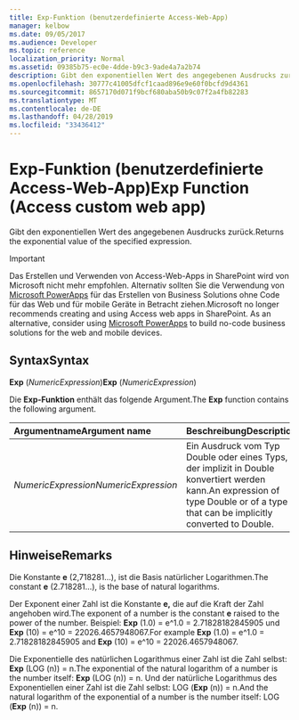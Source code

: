 ```yaml
---
title: Exp-Funktion (benutzerdefinierte Access-Web-App)
manager: kelbow
ms.date: 09/05/2017
ms.audience: Developer
ms.topic: reference
localization_priority: Normal
ms.assetid: 09385b75-ec0e-4dde-b9c3-9ade4a7a2b74
description: Gibt den exponentiellen Wert des angegebenen Ausdrucks zurück.
ms.openlocfilehash: 30777c41005dfcf1caad896e9e60f0bcfd9d4361
ms.sourcegitcommit: 8657170d071f9bcf680aba50b9c07f2a4fb82283
ms.translationtype: MT
ms.contentlocale: de-DE
ms.lasthandoff: 04/28/2019
ms.locfileid: "33436412"
---
```

# <a name="exp-function-access-custom-web-app"></a><span data-ttu-id="6469c-103">Exp-Funktion (benutzerdefinierte Access-Web-App)</span><span class="sxs-lookup"><span data-stu-id="6469c-103">Exp Function (Access custom web app)</span></span>

<span data-ttu-id="6469c-104">Gibt den exponentiellen Wert des angegebenen Ausdrucks zurück.</span><span class="sxs-lookup"><span data-stu-id="6469c-104">Returns the exponential value of the specified expression.</span></span>
  
> [!IMPORTANT]
> <span data-ttu-id="6469c-p101">Das Erstellen und Verwenden von Access-Web-Apps in SharePoint wird von Microsoft nicht mehr empfohlen. Alternativ sollten Sie die Verwendung von [Microsoft PowerApps](https://powerapps.microsoft.com/en-us/) für das Erstellen von Business Solutions ohne Code für das Web und für mobile Geräte in Betracht ziehen.</span><span class="sxs-lookup"><span data-stu-id="6469c-p101">Microsoft no longer recommends creating and using Access web apps in SharePoint. As an alternative, consider using [Microsoft PowerApps](https://powerapps.microsoft.com/en-us/) to build no-code business solutions for the web and mobile devices.</span></span> 
  
## <a name="syntax"></a><span data-ttu-id="6469c-107">Syntax</span><span class="sxs-lookup"><span data-stu-id="6469c-107">Syntax</span></span>

 <span data-ttu-id="6469c-108">**Exp** (*NumericExpression*)</span><span class="sxs-lookup"><span data-stu-id="6469c-108">**Exp** (*NumericExpression*)</span></span> 
  
<span data-ttu-id="6469c-109">Die **Exp-Funktion** enthält das folgende Argument.</span><span class="sxs-lookup"><span data-stu-id="6469c-109">The **Exp** function contains the following argument.</span></span> 
  
|<span data-ttu-id="6469c-110">**Argumentname**</span><span class="sxs-lookup"><span data-stu-id="6469c-110">**Argument name**</span></span>|<span data-ttu-id="6469c-111">**Beschreibung**</span><span class="sxs-lookup"><span data-stu-id="6469c-111">**Description**</span></span>|
|:-----|:-----|
| <span data-ttu-id="6469c-112">*NumericExpression*</span><span class="sxs-lookup"><span data-stu-id="6469c-112">*NumericExpression*</span></span>  <br/> |<span data-ttu-id="6469c-113">Ein Ausdruck vom Typ Double oder eines Typs, der implizit in Double konvertiert werden kann.</span><span class="sxs-lookup"><span data-stu-id="6469c-113">An expression of type Double or of a type that can be implicitly converted to Double.</span></span>  <br/> |
   
## <a name="remarks"></a><span data-ttu-id="6469c-114">Hinweise</span><span class="sxs-lookup"><span data-stu-id="6469c-114">Remarks</span></span>

<span data-ttu-id="6469c-115">Die Konstante **e** (2,718281...), ist die Basis natürlicher Logarithmen.</span><span class="sxs-lookup"><span data-stu-id="6469c-115">The constant **e** (2.718281…), is the base of natural logarithms.</span></span> 
  
<span data-ttu-id="6469c-116">Der Exponent einer Zahl ist die Konstante **e,** die auf die Kraft der Zahl angehoben wird.</span><span class="sxs-lookup"><span data-stu-id="6469c-116">The exponent of a number is the constant **e** raised to the power of the number.</span></span> <span data-ttu-id="6469c-117">Beispiel: **Exp** (1.0) = e^1.0 = 2.71828182845905 und **Exp** (10) = e^10 = 22026.4657948067.</span><span class="sxs-lookup"><span data-stu-id="6469c-117">For example **Exp** (1.0) = e^1.0 = 2.71828182845905 and **Exp** (10) = e^10 = 22026.4657948067.</span></span> 
  
<span data-ttu-id="6469c-118">Die Exponentielle des natürlichen Logarithmus einer Zahl ist die Zahl selbst: **Exp** (LOG (n)) = n.</span><span class="sxs-lookup"><span data-stu-id="6469c-118">The exponential of the natural logarithm of a number is the number itself: **Exp** (LOG (n)) = n.</span></span> <span data-ttu-id="6469c-119">Und der natürliche Logarithmus des Exponentiellen einer Zahl ist die Zahl selbst: LOG (**Exp** (n)) = n.</span><span class="sxs-lookup"><span data-stu-id="6469c-119">And the natural logarithm of the exponential of a number is the number itself: LOG (**Exp** (n)) = n.</span></span> 
  

